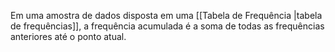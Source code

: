 Em uma amostra de dados disposta em uma [[Tabela de Frequência |tabela de frequências]], a frequência acumulada é a soma de todas as frequências anteriores até o ponto atual.